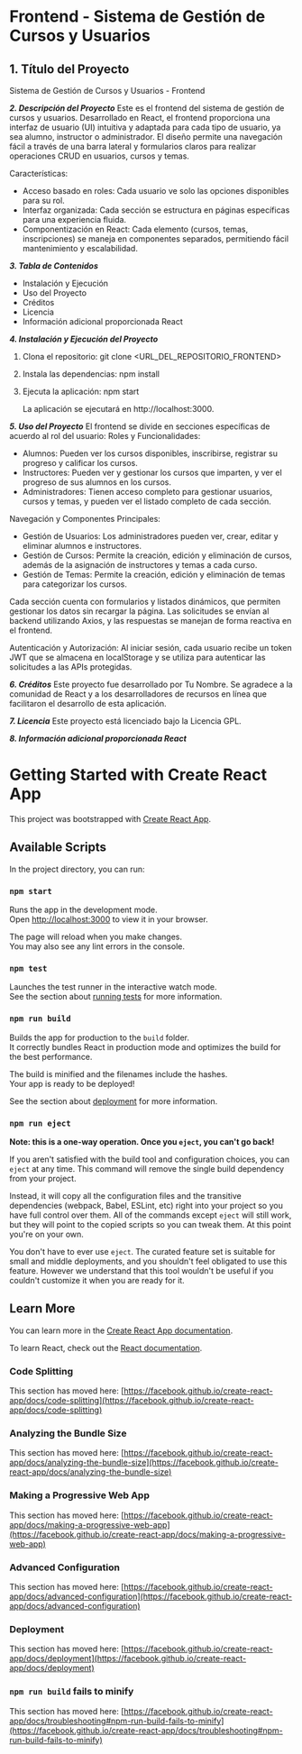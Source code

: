 # Frontend - Sistema de Gestión de Cursos y Usuarios
## 1. Título del Proyecto
   Sistema de Gestión de Cursos y Usuarios - Frontend

***2. Descripción del Proyecto***
   Este es el frontend del sistema de gestión de cursos y usuarios. Desarrollado en React,
   el frontend proporciona una interfaz de usuario (UI) intuitiva y adaptada para cada tipo
   de usuario, ya sea alumno, instructor o administrador. El diseño permite una navegación
   fácil a través de una barra lateral y formularios claros para realizar operaciones CRUD
   en usuarios, cursos y temas.
   
   Características:
   - Acceso basado en roles: Cada usuario ve solo las opciones disponibles para su rol.
   - Interfaz organizada: Cada sección se estructura en páginas específicas para una
     experiencia fluida.
   - Componentización en React: Cada elemento (cursos, temas, inscripciones) se maneja en
     componentes separados, permitiendo fácil mantenimiento y escalabilidad.

***3. Tabla de Contenidos***
- Instalación y Ejecución
- Uso del Proyecto
- Créditos
- Licencia
- Información adicional proporcionada React

***4. Instalación y Ejecución del Proyecto***
1. Clona el repositorio:
   git clone <URL_DEL_REPOSITORIO_FRONTEND>
2. Instala las dependencias:
   npm install
3. Ejecuta la aplicación:
   npm start

   La aplicación se ejecutará en http://localhost:3000.


***5. Uso del Proyecto***
El frontend se divide en secciones específicas de acuerdo al rol del usuario:
Roles y Funcionalidades:
- Alumnos: Pueden ver los cursos disponibles, inscribirse, registrar su progreso y calificar
  los cursos.
- Instructores: Pueden ver y gestionar los cursos que imparten, y ver el progreso de sus
  alumnos en los cursos.
- Administradores: Tienen acceso completo para gestionar usuarios, cursos y temas, y pueden
  ver el listado completo de cada sección.

Navegación y Componentes Principales:
- Gestión de Usuarios: Los administradores pueden ver, crear, editar y eliminar alumnos e
  instructores.
- Gestión de Cursos: Permite la creación, edición y eliminación de cursos, además de la
  asignación de instructores y temas a cada curso.
- Gestión de Temas: Permite la creación, edición y eliminación de temas para categorizar los
  cursos.

Cada sección cuenta con formularios y listados dinámicos, que permiten gestionar los datos sin 
recargar la página. Las solicitudes se envían al backend utilizando Axios, y las respuestas se 
manejan de forma reactiva en el frontend.

Autenticación y Autorización:
Al iniciar sesión, cada usuario recibe un token JWT que se almacena en localStorage y se 
utiliza para autenticar las solicitudes a las APIs protegidas.


***6. Créditos***
Este proyecto fue desarrollado por Tu Nombre. Se agradece a la comunidad de React y a los 
desarrolladores de recursos en línea que facilitaron el desarrollo de esta aplicación.

***7. Licencia***
Este proyecto está licenciado bajo la Licencia GPL.


***8. Información adicional proporcionada React***
# Getting Started with Create React App

This project was bootstrapped with [Create React App](https://github.com/facebook/create-react-app).

## Available Scripts

In the project directory, you can run:

### `npm start`

Runs the app in the development mode.\
Open [http://localhost:3000](http://localhost:3000) to view it in your browser.

The page will reload when you make changes.\
You may also see any lint errors in the console.

### `npm test`

Launches the test runner in the interactive watch mode.\
See the section about [running tests](https://facebook.github.io/create-react-app/docs/running-tests) for more information.

### `npm run build`

Builds the app for production to the `build` folder.\
It correctly bundles React in production mode and optimizes the build for the best performance.

The build is minified and the filenames include the hashes.\
Your app is ready to be deployed!

See the section about [deployment](https://facebook.github.io/create-react-app/docs/deployment) for more information.

### `npm run eject`

**Note: this is a one-way operation. Once you `eject`, you can't go back!**

If you aren't satisfied with the build tool and configuration choices, you can `eject` at any time. This command will remove the single build dependency from your project.

Instead, it will copy all the configuration files and the transitive dependencies (webpack, Babel, ESLint, etc) right into your project so you have full control over them. All of the commands except `eject` will still work, but they will point to the copied scripts so you can tweak them. At this point you're on your own.

You don't have to ever use `eject`. The curated feature set is suitable for small and middle deployments, and you shouldn't feel obligated to use this feature. However we understand that this tool wouldn't be useful if you couldn't customize it when you are ready for it.

## Learn More

You can learn more in the [Create React App documentation](https://facebook.github.io/create-react-app/docs/getting-started).

To learn React, check out the [React documentation](https://reactjs.org/).

### Code Splitting

This section has moved here: [https://facebook.github.io/create-react-app/docs/code-splitting](https://facebook.github.io/create-react-app/docs/code-splitting)

### Analyzing the Bundle Size

This section has moved here: [https://facebook.github.io/create-react-app/docs/analyzing-the-bundle-size](https://facebook.github.io/create-react-app/docs/analyzing-the-bundle-size)

### Making a Progressive Web App

This section has moved here: [https://facebook.github.io/create-react-app/docs/making-a-progressive-web-app](https://facebook.github.io/create-react-app/docs/making-a-progressive-web-app)

### Advanced Configuration

This section has moved here: [https://facebook.github.io/create-react-app/docs/advanced-configuration](https://facebook.github.io/create-react-app/docs/advanced-configuration)

### Deployment

This section has moved here: [https://facebook.github.io/create-react-app/docs/deployment](https://facebook.github.io/create-react-app/docs/deployment)

### `npm run build` fails to minify

This section has moved here: [https://facebook.github.io/create-react-app/docs/troubleshooting#npm-run-build-fails-to-minify](https://facebook.github.io/create-react-app/docs/troubleshooting#npm-run-build-fails-to-minify)
